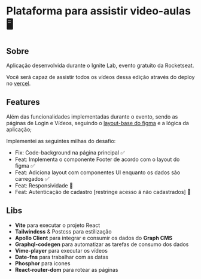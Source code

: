 # Plataforma para assistir video-aulas 🖥

## Sobre

Aplicação desenvolvida durante o Ignite Lab, evento gratuito da Rocketseat.

Você será capaz de assistir todos os vídeos dessa edição através do deploy no [vercel](event-platform-tayhsn.vercel.app).

## Features

Além das funcionalidades implementadas durante o evento, sendo as páginas de Login e Vídeos, seguindo o [layout-base do figma](<https://www.figma.com/file/okaE4R6Z2KjFapMr4IZZSa/Plataforma-de-evento---Ignite-Lab-(Community)?node-id=0%3A1>) e a lógica da aplicação;

Implementei as seguintes milhas do desafio:

-  Fix: Code-background na página principal ✅
-  Feat: Implementa o componente Footer de acordo com o layout do figma ✅
-  Feat: Adiciona layout com componentes UI enquanto os dados são carregados ✅
-  Feat: Responsividade 🚧
-  Feat: Autenticação de cadastro [restringe acesso á não cadastrados] 🚧

## Libs

-  **Vite** para executar o projeto React
-  **Tailwindcss** & Postcss para estilização
-  **Apollo Client** para integrar e consumir os dados do **Graph CMS**
-  **Graphql-codegen** para automatizar as tarefas de consumo dos dados
-  **Vime-player** para executar os vídeos
-  **Date-fns** para trabalhar com as datas
-  **Phosphor** para icones
-  **React-router-dom** para rotear as páginas
